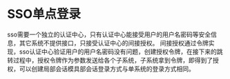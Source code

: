 # SSO单点登录
sso需要一个独立的认证中心，只有认证中心能接受用户的用户名密码等安全信息，其它系统不提供接口，只接受认证中心的间接授权。
间接授权通过令牌实现，sso认证中心验证用户的用户名密码没有问题，创建授权令牌，在接下来的跳转过程中，授权令牌作为参数发送给各个子系统，子系统拿到令牌，即得到了授权，可以创建局部会话模具部会话登录方式与单系统的登录方式相同。
